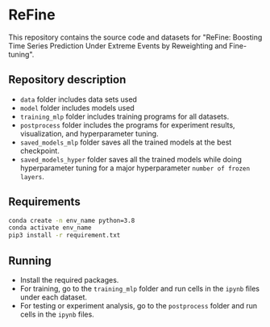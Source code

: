 # ReFine
This repository contains the source code and datasets for "ReFine: Boosting Time Series Prediction Under Extreme Events by Reweighting and Fine-tuning".

## Repository description
- `data` folder includes data sets used
- `model` folder includes models used
- `training_mlp` folder includes training programs for all datasets. 
- `postprocess` folder includes the programs for experiment results, visualization, and hyperparameter tuning.
- `saved_models_mlp` folder saves all the trained models at the best checkpoint.
- `saved_models_hyper` folder saves all the trained models while doing hyperparameter tuning for a major hyperparameter `number of frozen layers`.

## Requirements
```bash
conda create -n env_name python=3.8
conda activate env_name
pip3 install -r requirement.txt
```

## Running
- Install the required packages.
- For training, go to the `training_mlp` folder and run cells in the `ipynb` files under each dataset.
- For testing or experiment analysis, go to the `postprocess` folder and run cells in the `ipynb` files.
